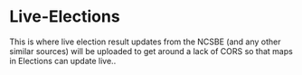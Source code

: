 # Live-Elections
This is where live election result updates from the NCSBE (and any other similar sources) will be uploaded to get around a lack of CORS so that maps in Elections can update live..

